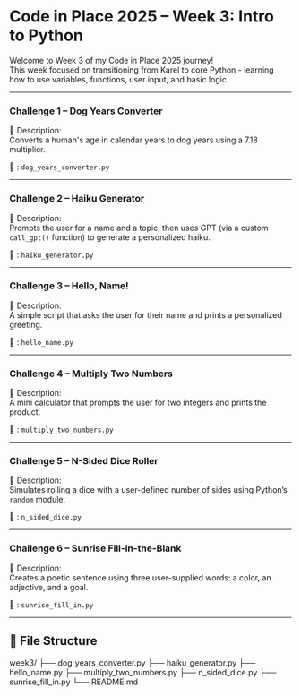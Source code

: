 # Code in Place 2025 – Week 3: Intro to Python

Welcome to Week 3 of my Code in Place 2025 journey!  
This week focused on transitioning from Karel to core Python - learning how to use variables, functions, user input, and basic logic.

---

### Challenge 1 – Dog Years Converter

📝 Description:  
Converts a human's age in calendar years to dog years using a 7.18 multiplier.

📁 : `dog_years_converter.py`

---

### Challenge 2 – Haiku Generator

📝 Description:  
Prompts the user for a name and a topic, then uses GPT (via a custom `call_gpt()` function) to generate a personalized haiku.

📁 : `haiku_generator.py`

---

### Challenge 3 – Hello, Name!

📝 Description:  
A simple script that asks the user for their name and prints a personalized greeting.

📁 : `hello_name.py`

---

### Challenge 4 – Multiply Two Numbers

📝 Description:  
A mini calculator that prompts the user for two integers and prints the product.

📁 : `multiply_two_numbers.py`

---

### Challenge 5 – N-Sided Dice Roller

📝 Description:  
Simulates rolling a dice with a user-defined number of sides using Python’s `random` module.

📁 : `n_sided_dice.py`

---

### Challenge 6 – Sunrise Fill-in-the-Blank

📝 Description:  
Creates a poetic sentence using three user-supplied words: a color, an adjective, and a goal.

📁 : `sunrise_fill_in.py`

---

## 📁 File Structure
week3/
├── dog_years_converter.py
├── haiku_generator.py
├── hello_name.py
├── multiply_two_numbers.py
├── n_sided_dice.py
├── sunrise_fill_in.py
└── README.md

